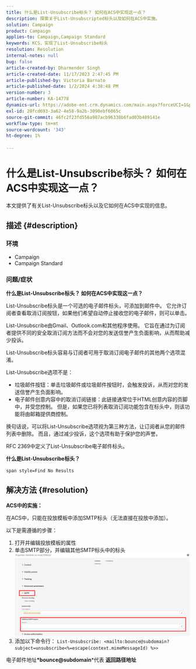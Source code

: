 ```yaml
---
title: 什么是List-Unsubscribe标头？ 如何在ACS中实现这一点？
description: 探索关于List-Unsubscripted标头以及如何在ACS中实施。
solution: Campaign
product: Campaign
applies-to: Campaign,Campaign Standard
keywords: KCS，实现了List-Unsubscribe标头
resolution: Resolution
internal-notes: null
bug: false
article-created-by: Dharmender Singh
article-created-date: 11/17/2023 2:47:45 PM
article-published-by: Victoria Barnato
article-published-date: 1/2/2024 4:38:48 PM
version-number: 3
article-number: KA-14778
dynamics-url: https://adobe-ent.crm.dynamics.com/main.aspx?forceUCI=1&pagetype=entityrecord&etn=knowledgearticle&id=4c986043-5885-ee11-8179-6045bd006239
exl-id: 20fcd693-3a62-4e58-9a2b-3090ebf6065c
source-git-commit: 46fc2f23fd556a987acb96338b6fad03b489141e
workflow-type: tm+mt
source-wordcount: '343'
ht-degree: 1%

---
```


# 什么是List-Unsubscribe标头？ 如何在ACS中实现这一点？


本文提供了有关List-Unsubscribe标头以及它如何在ACS中实现的信息。

## 描述 {#description}


### <b>环境</b>

- Campaign
- Campaign Standard


### <b>问题/症状</b>

<b>什么是List-Unsubscribe标头？ 如何在ACS中实现这一点？</b>

List-Unsubscribe标头是一个可选的电子邮件标头，可添加到邮件中。 它允许订阅者查看取消订阅按钮，如果他们希望自动停止接收您的电子邮件，则可以单击。

List-Unsubscribe由Gmail、Outlook.com和其他程序使用。 它旨在通过为订阅者提供不同的安全取消订阅方法而不会对您的发送信誉产生负面影响，从而帮助减少投诉。

List-Unsubscribe标头容易与订阅者可用于取消订阅电子邮件的其他两个选项混淆。

List-Unsubscribe选项不是：

- 垃圾邮件按钮：单击垃圾邮件或垃圾邮件按钮时，会触发投诉，从而对您的发送信誉产生负面影响。
- 电子邮件创意内容中的取消订阅链接：此链接通常位于HTML创意内容的页脚中，并受您控制。 但是，如果您已将列表取消订阅功能包含在标头中，则该功能将由邮箱提供商控制。


换句话说，可以将List-Unsubscribe选项视为第三种方法，让订阅者从您的邮件列表中删除。 而且，通过减少投诉，这个选项有助于保护您的声誉。

RFC 2369中定义了List-Unsubscribe电子邮件标头。

<b>什么是List-Unsubscribe标头？ </b>

`span style=Find No Results`


## 解决方法 {#resolution}


<b>ACS中的实施：</b>

在ACS中，只能在投放模板中添加SMTP标头（无法直接在投放中添加）。

以下是需遵循的步骤：

1. 打开并编辑投放模板的属性
2. 单击SMTP部分，并编辑其他SMTP标头中的标头     ![](assets/52de6f31-8da9-ee11-be37-6045bd006793.png)
3. 添加以下命令行：    `List-Unsubscribe: <mailto:bounce@subdomain?subject=unsubscribe<%=escape(context.mimeMessageId) %>>`


电子邮件地址<b>*bounce@subdomain</b>*代表 <b>返回路径地址</b>
